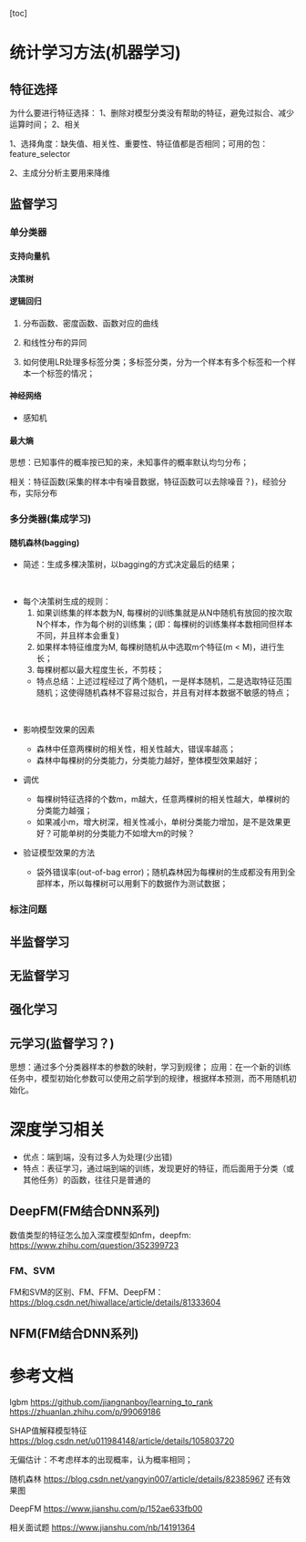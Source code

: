 [toc]

# 统计学习方法(机器学习)

## 特征选择
为什么要进行特征选择：
1、删除对模型分类没有帮助的特征，避免过拟合、减少运算时间；
2、相关

1、选择角度：缺失值、相关性、重要性、特征值都是否相同；可用的包：feature_selector

2、主成分分析主要用来降维

## 监督学习

### 单分类器

#### 支持向量机


#### 决策树


#### 逻辑回归
1. 分布函数、密度函数、函数对应的曲线

2. 和线性分布的异同

3. 如何使用LR处理多标签分类；多标签分类，分为一个样本有多个标签和一个样本一个标签的情况；


#### 神经网络

- 感知机

#### 最大熵

思想：已知事件的概率按已知的来，未知事件的概率默认均匀分布；

相关：特征函数(采集的样本中有噪音数据，特征函数可以去除噪音？)，经验分布，实际分布

### 多分类器(集成学习)

#### 随机森林(bagging)

- 简述：生成多棵决策树，以bagging的方式决定最后的结果；
<br>

- 每个决策树生成的规则：
  1. 如果训练集的样本数为N, 每棵树的训练集就是从N中随机有放回的按次取N个样本，作为每个树的训练集；(即：每棵树的训练集样本数相同但样本不同，并且样本会重复)
  2. 如果样本特征维度为M, 每棵树随机从中选取m个特征(m < M)，进行生长；
  3. 每棵树都以最大程度生长，不剪枝；
  - 特点总结：上述过程经过了两个随机，一是样本随机，二是选取特征范围随机；这使得随机森林不容易过拟合，并且有对样本数据不敏感的特点；
<br>

- 影响模型效果的因素
  - 森林中任意两棵树的相关性，相关性越大，错误率越高；
  - 森林中每棵树的分类能力，分类能力越好，整体模型效果越好；

- 调优
  - 每棵树特征选择的个数m，m越大，任意两棵树的相关性越大，单棵树的分类能力越强；
  - 如果减小m，增大树深，相关性减小，单树分类能力增加，是不是效果更好？可能单树的分类能力不如增大m的时候？

- 验证模型效果的方法
  - 袋外错误率(out-of-bag error)；随机森林因为每棵树的生成都没有用到全部样本，所以每棵树可以用剩下的数据作为测试数据；


### 标注问题

## 半监督学习

## 无监督学习

## 强化学习

## 元学习(监督学习？)

思想：通过多个分类器样本的参数的映射，学习到规律；
应用：在一个新的训练任务中，模型初始化参数可以使用之前学到的规律，根据样本预测，而不用随机初始化。

# 深度学习相关

- 优点：端到端，没有过多人为处理(少出错)
- 特点：表征学习，通过端到端的训练，发现更好的特征，而后面用于分类（或其他任务）的函数，往往只是普通的

## DeepFM(FM结合DNN系列)

数值类型的特征怎么加入深度模型如nfm，deepfm: https://www.zhihu.com/question/352399723

### FM、SVM

FM和SVM的区别、FM、FFM、DeepFM：https://blog.csdn.net/hiwallace/article/details/81333604

## NFM(FM结合DNN系列)


# 参考文档
lgbm
https://github.com/jiangnanboy/learning_to_rank
https://zhuanlan.zhihu.com/p/99069186

SHAP值解释模型特征
https://blog.csdn.net/u011984148/article/details/105803720

无偏估计：不考虑样本的出现概率，认为概率相同；

随机森林
https://blog.csdn.net/yangyin007/article/details/82385967
还有效果图

DeepFM
https://www.jianshu.com/p/152ae633fb00

相关面试题
https://www.jianshu.com/nb/14191364


